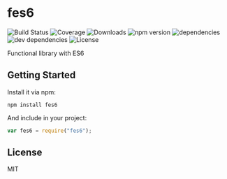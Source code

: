# fes6

![Build Status](https://img.shields.io/travis//fes6.svg) ![Coverage](https://img.shields.io/coveralls//fes6.svg) ![Downloads](https://img.shields.io/npm/dm/fes6.svg) ![npm version](https://img.shields.io/npm/v/fes6.svg) ![dependencies](https://img.shields.io/david//fes6.svg) ![dev dependencies](https://img.shields.io/david/dev//fes6.svg) ![License](https://img.shields.io/npm/l/fes6.svg)

Functional library with ES6

## Getting Started

Install it via npm:

```shell
npm install fes6
```

And include in your project:

```javascript
var fes6 = require("fes6");
```

## License

MIT
